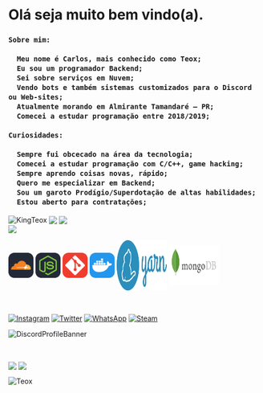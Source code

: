 <div id="Main">

  <h1>Olá seja muito bem vindo(a).</h1>
  
  <h3>
    
    Sobre mim:
    
      Meu nome é Carlos, mais conhecido como Teox;
      Eu sou um programador Backend; 
      Sei sobre serviços em Nuvem;
      Vendo bots e também sistemas customizados para o Discord ou Web-sites;
      Atualmente morando em Almirante Tamandaré — PR;
      Comecei a estudar programação entre 2018/2019;
    
    Curiosidades:
    
      Sempre fui obcecado na área da tecnologia;
      Comecei a estudar programação com C/C++, game hacking;
      Sempre aprendo coisas novas, rápido;
      Quero me especializar em Backend;
      Sou um garoto Prodígio/Superdotação de altas habilidades;
      Estou aberto para contratações;
    
  </h3>

  <p>
    <img align="center" src="https://komarev.com/ghpvc/?username=KingTeox&label=Profile%20views&color=5865F2&style=flat-square" alt="KingTeox" /> 
    <img align="center" src="https://img.shields.io/github/followers/KingTeox?color=5865F2&style=social" />
    <img align="center" src="https://img.shields.io/github/stars/KingTeox?color=5865F2&style=social" /><br>
    <img align="center" src="https://github-readme-o34g.vercel.app/api/top-langs?username=KingTeox&show_icons=true&theme=github_dark&locale=pt-br" />
  </p>
  
</div>

<div id="Tools">
    <p>
    <a href="https://cloudflare.com/pt-br/" class="cloudflare"><img align="center" src="./public/cloudflare.svg" height="50" width="50" target="_blank"/></a>
    <a href="https://nodejs.org/pt-br/" class="node"><img align="center" src="./public/node.svg" height="50" width="50" target="_blank"/></a>
    <a href="https://git-scm.com/" class="git"><img align="center" src="./public/git.svg" height="50" width="50" target="_blank"/></a>
    <a href="https://docker.com/" class="docker"><img align="center" src="./public/docker.svg" height="50" width="50" target="_blank"/></a>
    <a href="https://yarnpkg.com/" class="yarn"><img align="center" src="./public/yarn.svg" height="100" width="100" target="_blank"/></a>
    <a href="https://mongodb.com/" class="mongodb"><img align="center" src="./public/mongodb.svg" height="80" width="100" target="_blank"/></a>
    </p>
</div><br>

<div id="Redes">
  <p>
     <a href="https://www.instagram.com/carlos.kazeker/" target="_blank"><img align="center" src="https://img.shields.io/badge/-Instagram-%23E4405F?style=for-the-badge&logo=instagram&logoColor=white" target="_blank" alt="Instagram"/></a>
     <a href="https://twitter.com/Teox_Private" target="_blank"><img align="center" src="https://img.shields.io/badge/twitter-%231DA1F2.svg?&style=for-the-badge&logo=twitter&logoColor=white" target="_blank" alt="Twitter"/></a>
     <a href="https://api.whatsapp.com/send?phone=554198306684&text=Ola,%20vi%20seu%20numero%20em%20seu%20github."><img align="center" src="https://img.shields.io/badge/WhatsApp-25D366?style=for-the-badge&logo=whatsapp&logoColor=white" target="_blank" alt="WhatsApp"/></a>
     <a href="https://steamcommunity.com/id/KingxTeox"><img align="center" src="https://img.shields.io/badge/Steam-000000?style=for-the-badge&logo=steam&logoColor=white" eight="90" width="90" target="_blank" alt="Steam"/></a>
  </p>
  
![DiscordProfileBanner](https://discord.c99.nl/widget/theme-2/1027410403325648948.png)

</div><br>

<div id="Estatisticas">
  
<p>
  <img align="center" src="https://github-readme-o34g.vercel.app/api?username=KingTeox&show_icons=true&theme=github_dark&locale=pt-br" />
  <img align="center" src="https://github-readme-streak-stats.herokuapp.com/?user=KingTeox&theme=dark" /></p>
  <a href="https://www.buymeacoffee.com/teox"> <img align="left" src="https://cdn.buymeacoffee.com/buttons/v2/default-yellow.png" height="50" width="210" alt="Teox" /></a></p><br><br>
<p>

</div>
